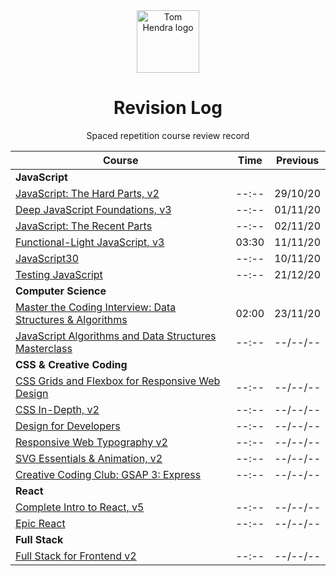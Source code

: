 <div align=center>
<img alt="Tom Hendra logo" src="https://res.cloudinary.com/tomhendra/image/upload/v1567091669/tomhendra-logo/tomhendra-logo-round-1024.png" width="100" />
<h1>Revision Log</h1>
<p>Spaced repetition course review record</p>
</div>

| Course                                                                                                                | Time  | Previous |
| --------------------------------------------------------------------------------------------------------------------- | ----- | -------- |
| **JavaScript**                                                                                                        |       |          |
| [JavaScript: The Hard Parts, v2](15-fem-professional/01-javascript-the-hard-parts-v2)                                 | --:-- | 29/10/20 |
| [Deep JavaScript Foundations, v3](15-fem-professional/02-deep-javascript-foundations-v3)                              | --:-- | 01/11/20 |
| [JavaScript: The Recent Parts](15-fem-professional/03-javascript-the-recent-parts)                                    | --:-- | 02/11/20 |
| [Functional-Light JavaScript, v3](15-fem-professional/05-functional-light-javascript-v3)                              | 03:30 | 11/11/20 |
| [JavaScript30](18-javascript30)                                                                                       | --:-- | 10/11/20 |
| [Testing JavaScript](19-testing-javascript)                                                                           | --:-- | 21/12/20 |
| **Computer Science**                                                                                                  |       |          |
| [Master the Coding Interview: Data Structures & Algorithms](11-master-the-coding-interview)                           | 02:00 | 23/11/20 |
| [JavaScript Algorithms and Data Structures Masterclass](03-algorithms-and-data-structures)                            | --:-- | --/--/-- |
| **CSS & Creative Coding**                                                                                             |       |          |
| [CSS Grids and Flexbox for Responsive Web Design](14-fem-beginner/03-css-grids-and-flexbox-for-responsive-web-design) | --:-- | --/--/-- |
| [CSS In-Depth, v2](15-fem-professional/06-css-in-depth-v2)                                                            | --:-- | --/--/-- |
| [Design for Developers](16-fem-design-to-code/01-design-for-developers)                                               | --:-- | --/--/-- |
| [Responsive Web Typography v2](16-fem-design-to-code/02-responsive-web-typography-v2)                                 | --:-- | --/--/-- |
| [SVG Essentials & Animation, v2](16-fem-design-to-code/03-svg-essentials-and-animation-v2)                            | --:-- | --/--/-- |
| [Creative Coding Club: GSAP 3: Express](17-ccc-gsap-3/01-express)                                                     | --:-- | --/--/-- |
| **React**                                                                                                             |       |          |
| [Complete Intro to React, v5](15-fem-professional)                                                                    | --:-- | --/--/-- |
| [Epic React](20-epic-react)                                                                                           | --:-- | --/--/-- |
| **Full Stack**                                                                                                        |       |          |
| [Full Stack for Frontend v2](15-fem-professional/07-full-stack-for-front-end-engineers-v2)                            | --:-- | --/--/-- |
